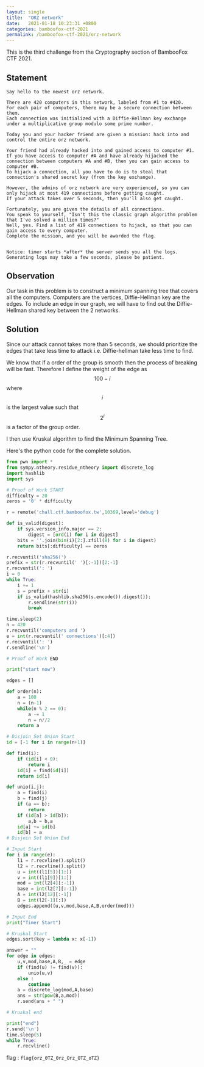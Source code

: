 ```yaml
---
layout: single
title:  "ORZ network"
date:   2021-01-18 10:23:31 +0800
categories: bamboofox-ctf-2021
permalink: /bamboofox-ctf-2021/orz-network
---
```


This is the third challenge from the Cryptography section of BambooFox CTF 2021.

## Statement

```
Say hello to the newest orz network.

There are 420 computers in this network, labeled from #1 to #420.
For each pair of computers, there may be a secure connection between them.
Each connection was initialized with a Diffie-Hellman key exchange under a multiplicative group modulo some prime number.

Today you and your hacker friend are given a mission: hack into and control the entire orz network.

Your friend had already hacked into and gained access to computer #1.
If you have access to computer #A and have already hijacked the connection between computers #A and #B, then you can gain access to computer #B.
To hijack a connection, all you have to do is to steal that connection's shared secret key (from the key exchange).

However, the admins of orz network are very experienced, so you can only hijack at most 419 connections before getting caught.
If your attack takes over 5 seconds, then you'll also get caught.

Fortunately, you are given the details of all connections.
You speak to yourself, "Isn't this the classic graph algorithm problem that I've solved a million times?"
Well, yes. Find a list of 419 connections to hijack, so that you can gain access to every computer.
Complete the mission, and you will be awarded the flag.


Notice: timer starts *after* the server sends you all the logs. Generating logs may take a few seconds, please be patient.
```

## Observation

Our task in this problem is to construct a minimum spanning tree that covers all the computers. Computers are the vertices, Diffie-Hellman key are the edges. To include an edge in our graph, we will have to find out the Diffie-Hellman shared key between the 2 networks.

## Solution

Since our attack cannot takes more than 5 seconds, we should prioritize the edges that take less time to attack i.e. Diffie-hellman take less time to find.

We know that if a order of the group is smooth then the process of breaking will be fast. Therefore I define the weight of the edge as $$100-i$$ where $$i$$ is the largest value such that $$2^{i}$$ is a factor of the group order.

I then use Kruskal algorithm to find the Minimum Spanning Tree.


Here's the python code for the complete solution. 

```python
from pwn import *
from sympy.ntheory.residue_ntheory import discrete_log
import hashlib
import sys

# Proof of Work START
difficulty = 20
zeros = '0' * difficulty

r = remote('chall.ctf.bamboofox.tw',10369,level='debug')

def is_valid(digest):
    if sys.version_info.major == 2:
        digest = [ord(i) for i in digest]
    bits = ''.join(bin(i)[2:].zfill(8) for i in digest)
    return bits[:difficulty] == zeros

r.recvuntil('sha256(')
prefix = str(r.recvuntil(' ')[:-1])[2:-1]
r.recvuntil(': ')
i = 0
while True:
    i += 1
    s = prefix + str(i)
    if is_valid(hashlib.sha256(s.encode()).digest()):
        r.sendline(str(i))
        break

time.sleep(2)
n = 420
r.recvuntil('computers and ')
e = int(r.recvuntil(' connections')[:4])
r.recvuntil(': ')
r.sendline('\n')

# Proof of Work END

print("start now")

edges = []

def order(n):
    a = 100
    n = (n-1)
    while(n % 2 == 0):
        a -= 1
        n = n//2
    return a

# Disjoin Set Union Start
id = [-1 for i in range(n+1)]

def find(i):
    if (id[i] < 0):
        return i
    id[i] = find(id[i])
    return id[i]

def unio(i,j):
    a = find(i)
    b = find(j)
    if (a == b):
        return
    if (id[a] > id[b]):
        a,b = b,a
    id[a] += id[b]
    id[b] = a
# Disjoin Set Union End

# Input Start
for i in range(e):
    l1 = r.recvline().split()
    l2 = r.recvline().split()
    u = int((l1[5])[1:])
    v = int((l1[9])[1:])
    mod = int(l2[4][:-1])
    base = int(l2[7][:-1])
    A = int(l2[12][:-1])
    B = int(l2[-1][:])
    edges.append((u,v,mod,base,A,B,order(mod)))

# Input End
print("Timer Start")

# Kruskal Start
edges.sort(key = lambda x: x[-1])

answer = ""
for edge in edges:
    u,v,mod,base,A,B,_ = edge
    if (find(u) != find(v)):
        unio(u,v)
    else :
        continue
    a = discrete_log(mod,A,base)
    ans = str(pow(B,a,mod))
    r.send(ans + " ")

# Kruskal end

print("end")
r.send('\n')
time.sleep(5)
while True:
    r.recvline()
```

flag : `flag{orz_0TZ_0rz_Orz_OTZ_oTZ}`
